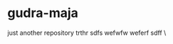 # gudra-maja
just another repository
trthr
<h>sdfs<h>
wefwfw
               weferf
                                  sdff
                                  \
